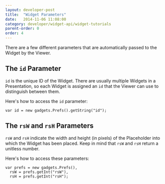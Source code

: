 ```yaml
---
layout: developer-post
title:  "Widget Parameters"
date:   2014-11-06 11:08:00
category: developer/widget-api/widget-tutorials
parent-order: 0
order: 4
---
```


There are a few different parameters that are automatically passed to the Widget by the Viewer.

## The `id` Parameter
`id` is the unique ID of the Widget. There are usually multiple Widgets in a Presentation, so each Widget is assigned an `id` that the Viewer can use to distinguish between them.

Here's how to access the `id` parameter:

```
var id = new gadgets.Prefs().getString("id");
```

## The `rsW` and `rsH` Parameters
`rsW` and `rsH` indicate the width and height (in pixels) of the Placeholder into which the Widget has been placed. Keep in mind that `rsW` and `rsH` return a unitless number.

Here's how to access these parameters:

```
var prefs = new gadgets.Prefs(),
  rsW = prefs.getInt("rsW"),
  rsH = prefs.getInt("rsH");
```